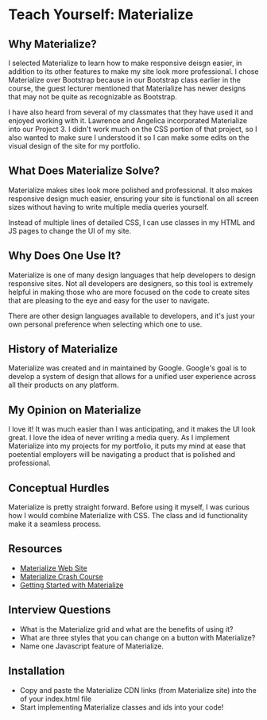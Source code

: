 # Teach Yourself: Materialize

## Why Materialize?

I selected Materialize to learn how to make responsive deisgn easier, in addition to its other features to make my site look more professional. I chose Materialize over Bootstrap because in our Bootstrap class earlier in the course, the guest lecturer mentioned that Materialize has newer designs that may not be quite as recognizable as Bootstrap. 

I have also heard from several of my classmates that they have used it and enjoyed working with it. Lawrence and Angelica incorporated Materialize into our Project 3. I didn't work much on the CSS portion of that project, so I also wanted to make sure I understood it so I can make some edits on the visual design of the site for my portfolio.

## What Does Materialize Solve?

Materialize makes sites look more polished and professional. It also makes responsive design much easier, ensuring your site is functional on all screen sizes without having to write multiple media queries yourself.

Instead of multiple lines of detailed CSS, I can use classes in my HTML and JS pages to change the UI of my site.

## Why Does One Use It?

Materialize is one of many design languages that help developers to design responsive sites. Not all developers are designers, so this tool is extremely helpful in making those who are more focused on the code to create sites that are pleasing to the eye and easy for the user to navigate.

There are other design languages available to developers, and it's just your own personal preference when selecting which one to use.

## History of Materialize

Materialize was created and in maintained by Google. Google's goal is to develop a system of design that allows for a unified user experience across all their products on any platform.

## My Opinion on Materialize

I love it! It was much easier than I was anticipating, and it makes the UI look great. I love the idea of never writing a media query. As I implement Materialize into my projects for my portfolio, it puts my mind at ease that poetential employers will be navigating a product that is polished and professional.

## Conceptual Hurdles

Materialize is pretty straight forward. Before using it myself, I was curious how I would combine Materialize with CSS. The class and id functionality make it a seamless process.

## Resources

* [Materialize Web Site](https://materializecss.com/)
* [Materialize Crash Course](https://www.youtube.com/watch?v=nqT8c5OFjEQ)
* [Getting Started with Materialize](https://medium.com/@swarnakishore/getting-started-with-materialize-css-cf8548969fdb)

## Interview Questions

* What is the Materialize grid and what are the benefits of using it?
* What are three styles that you can change on a button with Materialize?
* Name one Javascript feature of Materialize.

## Installation

* Copy and paste the Materialize CDN links (from Materialize site) into the <head> of your index.html file
* Start implementing Materialize classes and ids into your code!